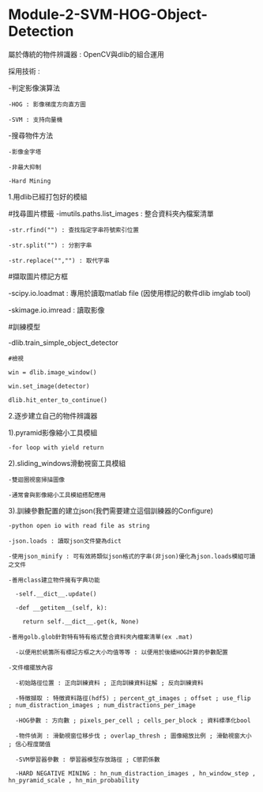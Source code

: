 # Module-2-SVM-HOG-Object-Detection

屬於傳統的物件辨識器 : OpenCV與dlib的組合運用

採用技術 : 

  -判定影像演算法
  
    -HOG : 影像梯度方向直方圖

    -SVM : 支持向量機

  -搜尋物件方法
    
    -影像金字塔
    
    -非最大抑制
    
    -Hard Mining


1.用dlib已經打包好的模組

  #找尋圖片標籤
  -imutils.paths.list_images : 整合資料夾內檔案清單
  
    -str.rfind("") : 查找指定字串符號索引位置
    
    -str.split("") : 分割字串
    
    -str.replace("","") : 取代字串
  
  #擷取圖片標記方框
  
  -scipy.io.loadmat : 專用於讀取matlab file (因使用標記的軟件dlib imglab tool)
  
  -skimage.io.imread : 讀取影像 
    
  
  #訓練模型

  -dlib.train_simple_object_detector
    
    #檢視
    
    win = dlib.image_window()
    
    win.set_image(detector)
    
    dlib.hit_enter_to_continue()




2.逐步建立自己的物件辨識器

  1).pyramid影像縮小工具模組
    
    -for loop with yield return

  
  2).sliding_windows滑動視窗工具模組
  
    -雙迴圈視窗掃描圖像
    
    -通常會與影像縮小工具模組搭配應用
  
  
  3).訓練參數配置的建立json(我們需要建立這個訓練器的Configure)
    
    -python open io with read file as string
    
    -json.loads : 讀取json文件變為dict
    
    -使用json_minify : 可有效將類似json格式的字串(非json)優化為json.loads模組可讀之文件
    
    -善用class建立物件擁有字典功能
      
      -self.__dict__.update()
      
      -def __getitem__(self, k):
        
        return self.__dict__.get(k, None)
        
    -善用golb.glob針對特有特有格式整合資料夾內檔案清單(ex .mat)
      
      -以便用於統籌所有標記方框之大小均值等等 : 以便用於後續HOG計算的參數配置
        
    -文件檔擺放內容
    
      -初始路徑位置 : 正向訓練資料 ; 正向訓練資料註解 ; 反向訓練資料
      
      -特徵擷取 : 特徵資料路徑(hdf5) ; percent_gt_images ; offset ; use_flip ; num_distraction_images ; num_distractions_per_image
      
      -HOG參數 : 方向數 ; pixels_per_cell ; cells_per_block ; 資料標準化bool
      
      -物件偵測 : 滑動視窗位移步伐 ; overlap_thresh ; 圖像縮放比例 ; 滑動視窗大小 ; 信心程度閾值
      
      -SVM學習器參數 : 學習器模型存放路徑 ; C懲罰係數
      
      -HARD NEGATIVE MINING : hn_num_distraction_images , hn_window_step , hn_pyramid_scale , hn_min_probability
      
      
    
























